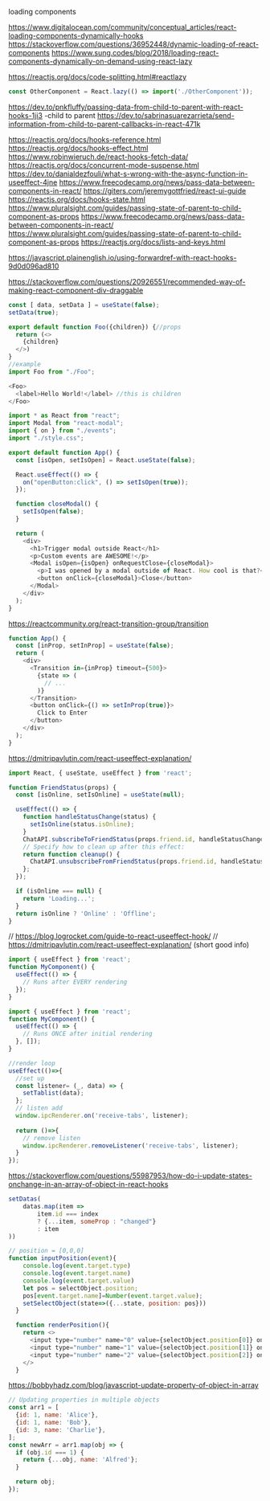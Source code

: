 




loading components

https://www.digitalocean.com/community/conceptual_articles/react-loading-components-dynamically-hooks
https://stackoverflow.com/questions/36952448/dynamic-loading-of-react-components
https://www.sung.codes/blog/2018/loading-react-components-dynamically-on-demand-using-react-lazy

https://reactjs.org/docs/code-splitting.html#reactlazy


```js
const OtherComponent = React.lazy(() => import('./OtherComponent'));
```


https://dev.to/pnkfluffy/passing-data-from-child-to-parent-with-react-hooks-1ji3
-child to parent
https://dev.to/sabrinasuarezarrieta/send-information-from-child-to-parent-callbacks-in-react-471k



https://reactjs.org/docs/hooks-reference.html
https://reactjs.org/docs/hooks-effect.html
https://www.robinwieruch.de/react-hooks-fetch-data/
https://reactjs.org/docs/concurrent-mode-suspense.html
https://dev.to/danialdezfouli/what-s-wrong-with-the-async-function-in-useeffect-4jne
https://www.freecodecamp.org/news/pass-data-between-components-in-react/
https://giters.com/jeremygottfried/react-ui-guide
https://reactjs.org/docs/hooks-state.html
https://www.pluralsight.com/guides/passing-state-of-parent-to-child-component-as-props
https://www.freecodecamp.org/news/pass-data-between-components-in-react/
https://www.pluralsight.com/guides/passing-state-of-parent-to-child-component-as-props
https://reactjs.org/docs/lists-and-keys.html

https://javascript.plainenglish.io/using-forwardref-with-react-hooks-9d0d096ad810


https://stackoverflow.com/questions/20926551/recommended-way-of-making-react-component-div-draggable

```js
const [ data, setData ] = useState(false);
setData(true);
```


```js
export default function Foo({children}) {//props
  return (<>
    {children}
  </>)
}
//example
import Foo from "./Foo";

<Foo>
  <label>Hello World!</label> //this is children
</Foo>
```

```js
import * as React from "react";
import Modal from "react-modal";
import { on } from "./events";
import "./style.css";

export default function App() {
  const [isOpen, setIsOpen] = React.useState(false);

  React.useEffect(() => {
    on("openButton:click", () => setIsOpen(true));
  });

  function closeModal() {
    setIsOpen(false);
  }

  return (
    <div>
      <h1>Trigger modal outside React</h1>
      <p>Custom events are AWESOME!</p>
      <Modal isOpen={isOpen} onRequestClose={closeModal}>
        <p>I was opened by a modal outside of React. How cool is that?</p>
        <button onClick={closeModal}>Close</button>
      </Modal>
    </div>
  );
}

```
https://reactcommunity.org/react-transition-group/transition

```js
function App() {
  const [inProp, setInProp] = useState(false);
  return (
    <div>
      <Transition in={inProp} timeout={500}>
        {state => (
          // ...
        )}
      </Transition>
      <button onClick={() => setInProp(true)}>
        Click to Enter
      </button>
    </div>
  );
}
```

https://dmitripavlutin.com/react-useeffect-explanation/

```js
import React, { useState, useEffect } from 'react';

function FriendStatus(props) {
  const [isOnline, setIsOnline] = useState(null);

  useEffect(() => {
    function handleStatusChange(status) {
      setIsOnline(status.isOnline);
    }
    ChatAPI.subscribeToFriendStatus(props.friend.id, handleStatusChange);
    // Specify how to clean up after this effect:
    return function cleanup() {
      ChatAPI.unsubscribeFromFriendStatus(props.friend.id, handleStatusChange);
    };
  });

  if (isOnline === null) {
    return 'Loading...';
  }
  return isOnline ? 'Online' : 'Offline';
}
```

// https://blog.logrocket.com/guide-to-react-useeffect-hook/
// https://dmitripavlutin.com/react-useeffect-explanation/ (short good info)
```js
import { useEffect } from 'react';
function MyComponent() {
  useEffect(() => {
    // Runs after EVERY rendering
  });  
}
```


```js
import { useEffect } from 'react';
function MyComponent() {
  useEffect(() => {
    // Runs ONCE after initial rendering
  }, []);
}
```


```js
//render loop
useEffect(()=>{
  //set up
  const listener= (_, data) => {
    setTablist(data);
  };
  // listen add
  window.ipcRenderer.on('receive-tabs', listener);
  
  return ()=>{
    // remove listen
    window.ipcRenderer.removeListener('receive-tabs', listener);
  }
});
```
https://stackoverflow.com/questions/55987953/how-do-i-update-states-onchange-in-an-array-of-object-in-react-hooks

```js
setDatas(
    datas.map(item => 
        item.id === index 
        ? {...item, someProp : "changed"} 
        : item 
))
```


```js
// position = [0,0,0]
function inputPosition(event){
    console.log(event.target.type)
    console.log(event.target.name)
    console.log(event.target.value)
    let pos = selectObject.position;
    pos[event.target.name]=Number(event.target.value);
    setSelectObject(state=>({...state, position: pos}))
  }

  function renderPosition(){
    return <>
      <input type="number" name="0" value={selectObject.position[0]} onChange={inputPosition} />
      <input type="number" name="1" value={selectObject.position[1]} onChange={inputPosition} />
      <input type="number" name="2" value={selectObject.position[2]} onChange={inputPosition} />
    </>
  }
```

https://bobbyhadz.com/blog/javascript-update-property-of-object-in-array
```js
// Updating properties in multiple objects
const arr1 = [
  {id: 1, name: 'Alice'},
  {id: 1, name: 'Bob'},
  {id: 3, name: 'Charlie'},
];
const newArr = arr1.map(obj => {
  if (obj.id === 1) {
    return {...obj, name: 'Alfred'};
  }

  return obj;
});

```